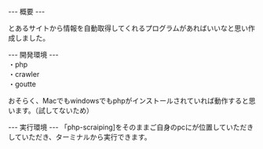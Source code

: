 

--- 概要 ---

とあるサイトから情報を自動取得してくれるプログラムがあればいいなと思い作成しました。

--- 開発環境 ---<br>
・php<br>
・crawler<br>
・goutte</br>

おそらく、Macでもwindowsでもphpがインストールされていれば動作すると思います。（試してないため）

--- 実行環境 ---
「php-scraiping]をそのままご自身のpcにが位置していただきしていただき、ターミナルから実行できます。
